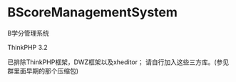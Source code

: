BScoreManagementSystem
======================

B学分管理系统

ThinkPHP 3.2

已排除ThinkPHP框架，DWZ框架以及xheditor；
请自行加入这些三方库。(参见群里面早期的那个压缩包)
